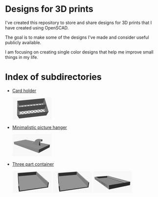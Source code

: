 # Designs for 3D prints 

I've created this repository to store and share designs for 3D prints that I have created using OpenSCAD.

The goal is to make some of the designs I've made and consider useful publicly available.

I am focusing on creating single color designs that help me improve small things in my life.

# Index of subdirectories

* [Card holder](card-holder/)

    <img src="./card-holder/card-holder.png" width="128" height="72" />

* [Minimalistic picture hanger](minimal-picture-hanger/)

    <img src="./minimal-picture-hanger/minimal-picture-hanger.png" width="128" height="72" />

* [Three part container](three-part-container/)

    <img src="./three-part-container/three-part-container-back.png" width="128" height="72" />
    <img src="./three-part-container/three-part-container-front.png" width="128" height="72" />
    <img src="./three-part-container/three-part-container-lid.png" width="128" height="72" />
